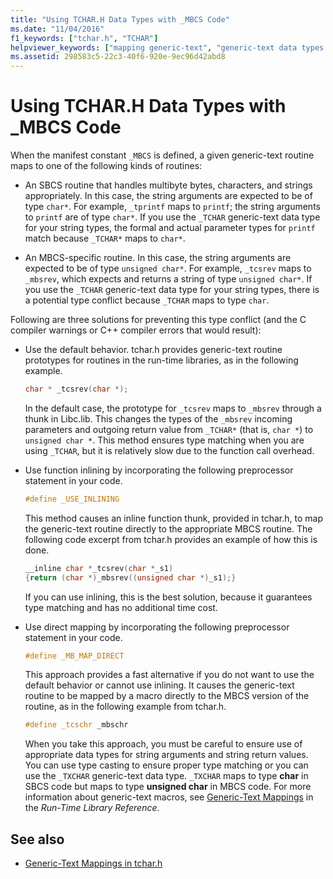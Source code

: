 ```yaml
---
title: "Using TCHAR.H Data Types with _MBCS Code"
ms.date: "11/04/2016"
f1_keywords: ["tchar.h", "TCHAR"]
helpviewer_keywords: ["mapping generic-text", "generic-text data types [C++]", "generic-text mappings [C++]", "MBCS [C++], generic-text mappings", "TCHAR.H data types, mapping", "mappings [C++], TCHAR.H"]
ms.assetid: 298583c5-22c3-40f6-920e-9ec96d42abd8
---
```

# Using TCHAR.H Data Types with _MBCS Code

When the manifest constant `_MBCS` is defined, a given generic-text routine maps to one of the following kinds of routines:

- An SBCS routine that handles multibyte bytes, characters, and strings appropriately. In this case, the string arguments are expected to be of type `char*`. For example, `_tprintf` maps to `printf`; the string arguments to `printf` are of type `char*`. If you use the `_TCHAR` generic-text data type for your string types, the formal and actual parameter types for `printf` match because `_TCHAR*` maps to `char*`.

- An MBCS-specific routine. In this case, the string arguments are expected to be of type `unsigned char*`. For example, `_tcsrev` maps to `_mbsrev`, which expects and returns a string of type `unsigned char*`. If you use the `_TCHAR` generic-text data type for your string types, there is a potential type conflict because `_TCHAR` maps to type `char`.

Following are three solutions for preventing this type conflict (and the C compiler warnings or C++ compiler errors that would result):

- Use the default behavior. tchar.h provides generic-text routine prototypes for routines in the run-time libraries, as in the following example.

    ```cpp
    char * _tcsrev(char *);
    ```

   In the default case, the prototype for `_tcsrev` maps to `_mbsrev` through a thunk in Libc.lib. This changes the types of the `_mbsrev` incoming parameters and outgoing return value from `_TCHAR*` (that is, `char *`) to `unsigned char *`. This method ensures type matching when you are using `_TCHAR`, but it is relatively slow due to the function call overhead.

- Use function inlining by incorporating the following preprocessor statement in your code.

    ```cpp
    #define _USE_INLINING
    ```

   This method causes an inline function thunk, provided in tchar.h, to map the generic-text routine directly to the appropriate MBCS routine. The following code excerpt from tchar.h provides an example of how this is done.

    ```cpp
    __inline char *_tcsrev(char *_s1)
    {return (char *)_mbsrev((unsigned char *)_s1);}
    ```

   If you can use inlining, this is the best solution, because it guarantees type matching and has no additional time cost.

- Use direct mapping by incorporating the following preprocessor statement in your code.

    ```cpp
    #define _MB_MAP_DIRECT
    ```

   This approach provides a fast alternative if you do not want to use the default behavior or cannot use inlining. It causes the generic-text routine to be mapped by a macro directly to the MBCS version of the routine, as in the following example from tchar.h.

    ```cpp
    #define _tcschr _mbschr
    ```

   When you take this approach, you must be careful to ensure use of appropriate data types for string arguments and string return values. You can use type casting to ensure proper type matching or you can use the `_TXCHAR` generic-text data type. `_TXCHAR` maps to type **char** in SBCS code but maps to type **unsigned char** in MBCS code. For more information about generic-text macros, see [Generic-Text Mappings](../c-runtime-library/generic-text-mappings.md) in the *Run-Time Library Reference*.

## See also

- [Generic-Text Mappings in tchar.h](../text/generic-text-mappings-in-tchar-h.md)
